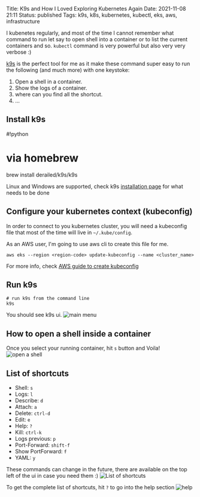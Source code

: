 Title: K9s and How I Loved Exploring Kubernetes Again
Date: 2021-11-08 21:11
Status: published
Tags: k9s, k8s, kubernetes, kubectl, eks, aws, infrastructure


I  kubenetes regularly, and most of the time I cannot remember what command
to run let say to open shell into a container or to list the current containers and so.
`kubectl` command is very powerful but also very very verbose :)

[k9s](https://k9scli.io) is the perfect tool for me as it make these command super easy to run the following (and much more) with
one keystoke:

1. Open a shell in a container.
2. Show the logs of a container.
3. where can you find all the shortcut.
4. ...

## Install k9s
#!python
# via homebrew
brew install derailed/k9s/k9s


Linux and Windows are supported, check k9s [installation page](https://k9scli.io/topics/install/)
for what needs to be done

## Configure your kubernetes context (kubeconfig)
In order to connect to you kubernetes cluster, you will need a kubeconfig file that most of the time will
live in `~/.kube/config`.

As an AWS user, I'm going to use aws cli to create this file for me.

```shell
aws eks --region <region-code> update-kubeconfig --name <cluster_name>
```

For more info, check [AWS guide to create kubeconfig](https://docs.aws.amazon.com/eks/latest/userguide/create-kubeconfig.html
)

## Run k9s
```shell
# run k9s from the command line
k9s
```
You should see k9s ui.
![main menu]({static}/k9/main.png "ui")

## How to open a shell inside a container
Once you select your running container, hit `s` button and Voila!
![open a shell]({static}/images/k9/shell.png "Shelling inside a container")


## List of shortcuts

- Shell: `s`
- Logs: `l`
- Describe: `d`
- Attach: `a`
- Delete: `ctrl-d`
- Edit: `e`
- Help: `?`
- Kill: `ctrl-k`
- Logs previous: `p`
- Port-Forward: `shift-f`
- Show PortForward: `f`
- YAML: `y`


These commands can change in the future, there are available on the top left of the ui in case you need them :)
![List of shortcuts]({static}/images/k9/shortcuts.png "list of shortcuts")

To get the complete list of shortcuts, hit `?` to go into the help section
![help]({static}/images/k9/help.png "exhaustive list of what you can do")
